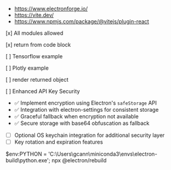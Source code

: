 

- https://www.electronforge.io/
- https://vite.dev/
- https://www.npmjs.com/package/@vitejs/plugin-react

[x] All modules allowed

[x] return from code block

[ ] Tensorflow example

[ ] Plotly example

[ ] render returned object

[ ] Enhanced API Key Security
  - ✅ Implement encryption using Electron's `safeStorage` API
  - ✅ Integration with electron-settings for consistent storage
  - ✅ Graceful fallback when encryption not available
  - ✅ Secure storage with base64 obfuscation as fallback
  - [ ] Optional OS keychain integration for additional security layer
  - [ ] Key rotation and expiration features

$env:PYTHON = 'C:\Users\gcann\miniconda3\envs\electron-build\python.exe'; npx @electron/rebuild
